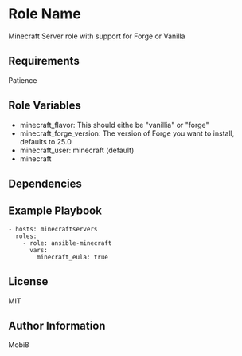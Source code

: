 Role Name
=========

Minecraft Server role with support for Forge or Vanilla

Requirements
------------

Patience

Role Variables
--------------

* minecraft_flavor: This should eithe be "vanillia" or "forge"
* minecraft_forge_version: The version of Forge you want to install, defaults to 25.0
* minecraft_user: minecraft (default)
* minecraft

Dependencies
------------


Example Playbook
----------------

    - hosts: minecraftservers
      roles:
        - role: ansible-minecraft
          vars:
            minecraft_eula: true
        
       

License
-------

MIT

Author Information
------------------

Mobi8
